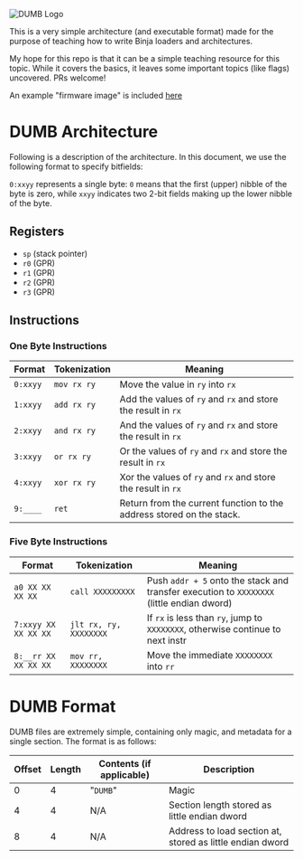 ![DUMB Logo](dumb.svg)

This is a very simple architecture (and executable format) made for the purpose of teaching how to write Binja loaders and architectures.

My hope for this repo is that it can be a simple teaching resource for this topic. While it covers the basics, it leaves some important topics (like flags) uncovered. PRs welcome!

An example "firmware image" is included [here](test.bin)

# DUMB Architecture

Following is a description of the architecture. In this document, we use the following format to specify bitfields:

`0:xxyy` represents a single byte: `0` means that the first (upper) nibble of the byte is zero, while `xxyy` indicates two 2-bit fields making up the lower nibble of the byte.

## Registers

* `sp` (stack pointer)
* `r0` (GPR)
* `r1` (GPR)
* `r2` (GPR)
* `r3` (GPR)

## Instructions

### One Byte Instructions

| Format   | Tokenization  | Meaning                                                              |
| -------- | ------------  | ------------------------------------                                 |
| `0:xxyy` | `mov rx ry`   | Move the value in `ry` into `rx`                                     |
| `1:xxyy` | `add rx ry`   | Add the values of `ry` and `rx` and store the result in `rx`         |
| `2:xxyy` | `and rx ry`   | And the values of `ry` and `rx` and store the result in `rx`         |
| `3:xxyy` | `or rx ry`    | Or the values of `ry` and `rx` and store the result in `rx`          |
| `4:xxyy` | `xor rx ry`   | Xor the values of `ry` and `rx` and store the result in `rx`         |
| `9:____` | `ret`         | Return from the current function to the address stored on the stack. |

### Five Byte Instructions
| Format               |  Tokenization          |   Meaning                                                                        |
| -------------------- | ---------------------- | -------------------------------------------------------------------------------- |
| `a0 XX XX XX XX`     | `call XXXXXXXXX`       | Push `addr + 5` onto the stack and transfer execution to `XXXXXXXX` (little endian dword) |
| `7:xxyy XX XX XX XX` | `jlt rx, ry, XXXXXXXX` | If `rx` is less than `ry`, jump to `XXXXXXXX`, otherwise continue to next instr  |
| `8:__rr XX XX XX XX` | `mov rr, XXXXXXXX`     | Move the immediate `XXXXXXXX` into `rr`                                          |

# DUMB Format

DUMB files are extremely simple, containing only magic, and metadata for a single section. The format is as follows:

| Offset | Length | Contents (if applicable) | Description                                                |
| ------ | ------ | ------------------------ | ---------------------------------------------              |
| 0      | 4      | "`DUMB`"                 | Magic                                                      |
| 4      | 4      |          N/A             | Section length stored as little endian dword               |
| 8      | 4      |            N/A           | Address to load section at, stored as little endian dword  |

